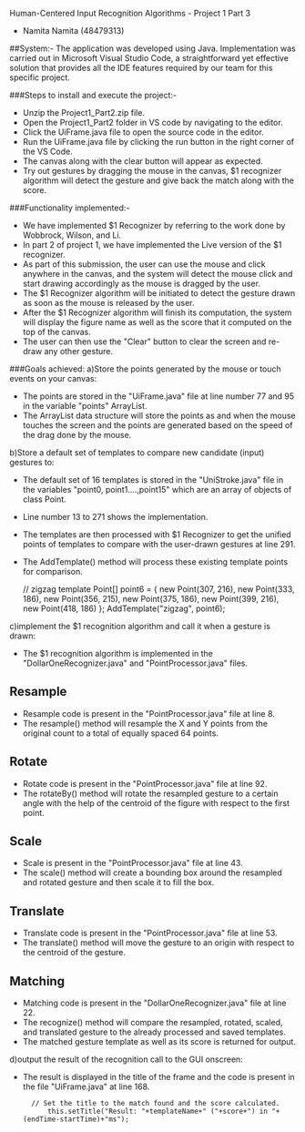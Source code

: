 Human-Centered Input Recognition Algorithms - Project 1 Part 3

- Namita Namita (48479313)


##System:-
The application was developed using Java. Implementation was carried out in Microsoft Visual Studio Code, a straightforward yet effective solution that provides all the IDE features required by our team for this specific project.


###Steps to install and execute the project:-
- Unzip the Project1_Part2.zip file.
- Open the Project1_Part2 folder in VS code by navigating to the editor.
- Click the UiFrame.java file to open the source code in the editor.
- Run the UiFrame.java file by clicking the run button in the right corner of the VS Code.
- The canvas along with the clear button will appear as expected.
- Try out gestures by dragging the mouse in the canvas, $1 recognizer algorithm will detect the gesture and give back the match along with the score.

###Functionality implemented:-
- We have implemented $1 Recognizer by referring to the work done by Wobbrock, Wilson, and Li.
- In part 2 of project 1, we have implemented the Live version of the $1 recognizer.
- As part of this submission, the user can use the mouse and click anywhere in the canvas, and the system will detect the mouse click and start drawing accordingly as the mouse is dragged by the user.
- The $1 Recognizer algorithm will be initiated to detect the gesture drawn as soon as the mouse is released by the user.
- After the $1 Recognizer algorithm will finish its computation, the system will display the figure name as well as the score that it computed on the top of the canvas.
- The user can then use the "Clear" button to clear the screen and re-draw any other gesture.

###Goals achieved:
a)Store the points generated by the mouse or touch events on your canvas:
- The points are stored in the "UiFrame.java" file at line number 77 and 95 in the variable "points" ArrayList.
- The ArrayList data structure will store the points as and when the mouse touches the screen and the points are generated based on the speed of the drag done by the mouse.

b)Store a default set of templates to compare new candidate (input) gestures to:
- The default set of 16 templates is stored in the "UniStroke.java" file in the variables "point0, point1....,point15" which are an array of objects of class Point.
- Line number 13 to 271 shows the implementation.
- The templates are then processed with $1 Recognizer to get the unified points of templates to compare with the user-drawn gestures at line 291.
- The AddTemplate() method will process these existing template points for comparison.

	// zigzag template
    	Point[] point6 = { new Point(307, 216), new Point(333, 186), new Point(356, 215), new Point(375, 186), new Point(399, 216), new Point(418, 186) };
    	AddTemplate("zigzag", point6);

c)implement the $1 recognition algorithm and call it when a gesture is drawn:
- The $1 recognition algorithm is implemented in the "DollarOneRecognizer.java" and "PointProcessor.java" files.

## Resample
- Resample code is present in the "PointProcessor.java" file at line 8.
- The resample() method will resample the X and Y points from the original count to a total of equally spaced 64 points.

## Rotate
- Rotate code is present in the "PointProcessor.java" file at line 92.
- The rotateBy() method will rotate the resampled gesture to a certain angle with the help of the centroid of the figure with respect to the first point.

## Scale
- Scale is present in the "PointProcessor.java" file at line 43.
- The scale() method will create a bounding box around the resampled and rotated gesture and then scale it to fill the box.

## Translate
- Translate code is present in the "PointProcessor.java" file at line 53.
- The translate() method will move the gesture to an origin with respect to the centroid of the gesture.

## Matching	
- Matching code is present in the "DollarOneRecognizer.java" file at line 22.
- The recognize() method will compare the resampled, rotated, scaled, and translated gesture to the already processed and saved templates.
- The matched gesture template as well as its score is returned for output. 


d)output the result of the recognition call to the GUI onscreen:
- The result is displayed in the title of the frame and the code is present in the file "UiFrame.java" at line 168.
	
		// Set the title to the match found and the score calculated.
        	this.setTitle("Result: "+templateName+" ("+score+") in "+(endTime-startTime)+"ms");
